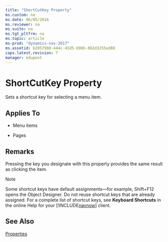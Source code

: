 ```yaml
---
title: "ShortCutKey Property"
ms.custom: na
ms.date: 06/05/2016
ms.reviewer: na
ms.suite: na
ms.tgt_pltfrm: na
ms.topic: article
ms-prod: "dynamics-nav-2017"
ms.assetid: b20579b0-444c-45d5-b98b-882d3255ad88
caps.latest.revision: 7
manager: edupont
---
```

# ShortCutKey Property
Sets a shortcut key for selecting a menu item.  
  
## Applies To  
  
-   Menu items  
  
-   Pages  
  
## Remarks  
 Pressing the key you designate with this property provides the same result as clicking the item.  
  
> [!NOTE]  
>  Some shortcut keys have default assignments—for example, Shift+F12 opens the Object Designer. Do not reuse shortcut keys that are already assigned. For a complete list of shortcut keys, see **Keyboard Shortcuts** in the online Help for your [!INCLUDE[navnow](includes/navnow_md.md)] client.  
  
## See Also  
 [Properties](Properties.md)